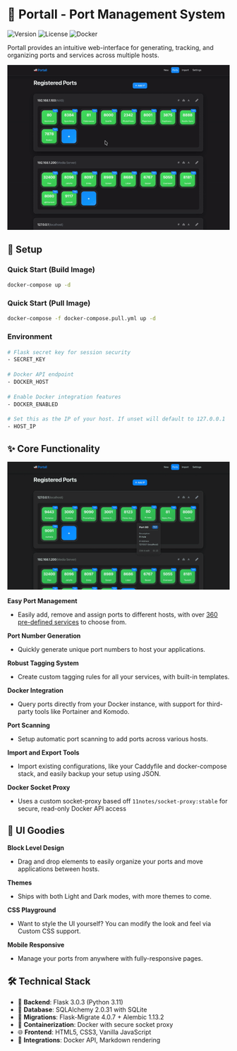 # 🚢 Portall - Port Management System

![Version](https://img.shields.io/badge/version-2.0.0-blue.svg)
![License](https://img.shields.io/badge/license-MIT-green.svg)
![Docker](https://img.shields.io/badge/docker-ready-brightgreen.svg)

Portall provides an intuitive web-interface for generating, tracking, and organizing ports and services across multiple hosts.

<img src="demo/gif/drag.gif">

## 🐳 Setup

### Quick Start (Build Image)
```bash
docker-compose up -d
```

### Quick Start (Pull Image)
```bash
docker-compose -f docker-compose.pull.yml up -d
```

### Environment
```bash
# Flask secret key for session security
- SECRET_KEY

# Docker API endpoint
- DOCKER_HOST

# Enable Docker integration features
- DOCKER_ENABLED

# Set this as the IP of your host. If unset will default to 127.0.0.1
- HOST_IP
```

## ✨ Core Functionality

<img src="demo/img/ports.png" width="900">

**Easy Port Management**
   - Easily add, remove and assign ports to different hosts, with over <a href="https://github.com/need4swede/Portall/resource/apps.json">360 pre-defined services</a> to choose from.

**Port Number Generation**
   - Quickly generate unique port numbers to host your applications.

**Robust Tagging System**
   - Create custom tagging rules for all your services, with built-in templates.

**Docker Integration**
   - Query ports directly from your Docker instance, with support for third-party tools like Portainer and Komodo.

**Port Scanning**
   - Setup automatic port scanning to add ports across various hosts.

**Import and Export Tools**
   - Import existing configurations, like your Caddyfile and docker-compose stack, and easily backup your setup using JSON.

**Docker Socket Proxy**
  - Uses a custom socket-proxy based off `11notes/socket-proxy:stable` for secure, read-only Docker API access

## 🎨 UI Goodies

**Block Level Design**
   - Drag and drop elements to easily organize your ports and move applications between hosts.

**Themes**
   - Ships with both Light and Dark modes, with more themes to come.

**CSS Playground**
   - Want to style the UI yourself? You can modify the look and feel via Custom CSS support.

**Mobile Responsive**
   - Manage your ports from anywhere with fully-responsive pages.

## 🛠️ Technical Stack

- 🐍 **Backend**: Flask 3.0.3 (Python 3.11)
- 💾 **Database**: SQLAlchemy 2.0.31 with SQLite
- 🔄 **Migrations**: Flask-Migrate 4.0.7 + Alembic 1.13.2
- 🐳 **Containerization**: Docker with secure socket proxy
- 🌐 **Frontend**: HTML5, CSS3, Vanilla JavaScript
- 🔗 **Integrations**: Docker API, Markdown rendering

